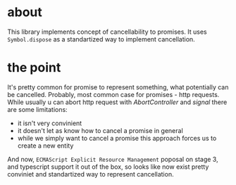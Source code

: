 # about

This library implements concept of cancellability to promises.
It uses `Symbol.dispose` as a standartized way to implement cancellation.

# the point

It's pretty common for promise to represent something, what potentially can be cancelled.
Probably, most common case for promises - http requests.
While usually u can abort http request with _AbortController_ and _signal_ there are some limitations:
- it isn't very convinient
- it doesn't let as know how to cancel a promise in general
- while we simply want to cancel a promise this approach forces us to create a new entity

And now, `ECMAScript Explicit Resource Management` poposal on stage 3, and typescript support it out of the box, so looks like now exist pretty conviniet and standartized way to represent cancellation.



